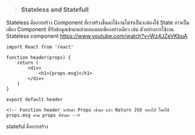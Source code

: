 > ### Stateless and Statefull

  Stateless คือการสร้าง Component ที่เราสร้างขึ้นมาใช้งานไม่จําเป็นจะต้องใช้ State อาจเป็นเพียง Component ที่รับข้อมูลเข้ามาแล้วแสดงผลเพียงอย่างเดียว เช่น
  ตัวอย่างการใช้งาน Stateless component https://www.youtube.com/watch?v=Wz4JZeVKbuA
```
import React from 'react'

function header(props) {
    return (
        <div>
            <h1>{props.msg}</h1>
        </div>
    )
}

export default header

<!-- Function header จะรับค่า Props เข้ามา แล้ว Return JSX ออกไป โดยใช้ props.msg ตาม props ที่ส่งมา -->
```
  stateful คือการสร้าง